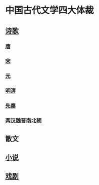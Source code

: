 # 中国古代文学四大体裁
## [诗歌](poetry-t.md)
### [唐](poetry-t.md)
### [宋](poetry-s.md)
### [元](poetry-y.md)
### [明清](poetry-mq.md)
### [先秦](poetry-xq.md)
### [两汉魏晋南北朝](poetry-hwj.md)
## 散文
## [小说](novel.md)
## [戏剧](drama.md)
